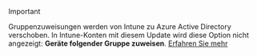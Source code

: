 >[!Important]
>Gruppenzuweisungen werden von Intune zu Azure Active Directory verschoben. In Intune-Konten mit diesem Update wird diese Option nicht angezeigt: **Geräte folgender Gruppe zuweisen**. [Erfahren Sie mehr](/intune-classic/deploy-use/ios-device-enrollment-program-in-microsoft-intune#changes-to-intune-group-assignments)
